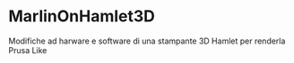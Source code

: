 # MarlinOnHamlet3D
Modifiche ad harware e software di una stampante 3D Hamlet per renderla Prusa Like
